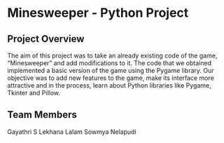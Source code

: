 # Minesweeper - Python Project
## Project Overview
The aim of this project was to take an already existing code of the game, “Minesweeper” and add modifications to it. The code that we obtained implemented a basic version of the game using the Pygame library. Our objective was to add new features to the game, make its interface more attractive and in the process, learn about Python libraries like Pygame, Tkinter and Pillow. 
## Team Members
Gayathri S
Lekhana Lalam
Sowmya Nelapudi
